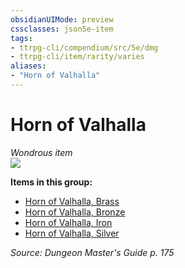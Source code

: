 ```yaml
---
obsidianUIMode: preview
cssclasses: json5e-item
tags:
- ttrpg-cli/compendium/src/5e/dmg
- ttrpg-cli/item/rarity/varies
aliases: 
- "Horn of Valhalla"
---
```

# Horn of Valhalla
*Wondrous item*  
![](3-Mechanics/CLI/items/img/horn-of-valhalla.webp#right)


**Items in this group:**

- [Horn of Valhalla, Brass](3-Mechanics/CLI/items/horn-of-valhalla-brass.md)
- [Horn of Valhalla, Bronze](3-Mechanics/CLI/items/horn-of-valhalla-bronze.md)
- [Horn of Valhalla, Iron](3-Mechanics/CLI/items/horn-of-valhalla-iron.md)
- [Horn of Valhalla, Silver](3-Mechanics/CLI/items/horn-of-valhalla-silver.md)

*Source: Dungeon Master's Guide p. 175*